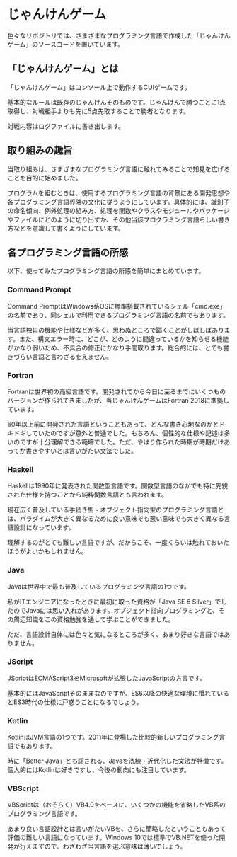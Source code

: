 # じゃんけんゲーム

色々なリポジトリでは、さまざまなプログラミング言語で作成した「じゃんけんゲーム」のソースコードを置いています。

## 「じゃんけんゲーム」とは

「じゃんけんゲーム」はコンソール上で動作するCUIゲームです。

基本的なルールは既存のじゃんけんそのものです。じゃんけんで勝つごとに1点取得し、対戦相手よりも先に5点先取することで勝者となります。

対戦内容はログファイルに書き出します。

## 取り組みの趣旨

当取り組みは、さまざまなプログラミング言語に触れてみることで知見を広げることを目的に始めました。

プログラムを組むときは、使用するプログラミング言語の背景にある開発思想や各プログラミング言語界隈の文化に従うようにしています。具体的には、識別子の命名傾向、例外処理の組み方、処理を関数やクラスやモジュールやパッケージやファイルにどのように切り出すか、その他当該プログラミング言語らしい書き方などを意識して書くようにしています。

## 各プログラミング言語の所感

以下、使ってみたプログラミング言語の所感を簡単にまとめています。

### Command Prompt

Command PromptはWindows系OSに標準搭載されているシェル「cmd.exe」の名前であり、同シェルで利用できるプログラミング言語の名前でもあります。

当言語独自の機能や仕様などが多く、思わぬところで躓くことがしばしばあります。また、構文エラー時に、どこが、どのように間違っているかを知らせる機能がかなり弱いため、不具合の修正にかなり手間取ります。総合的には、とても書きづらい言語と言わざるをえません。

### Fortran

Fortranは世界初の高級言語です。開発されてから今日に至るまでにいくつものバージョンが作られてきましたが、当じゃんけんゲームはFortran 2018に準拠しています。

60年以上前に開発された言語ということもあって、どんな書き心地なのかとドキドキしていたのですが意外と普通でした。もちろん、個性的な仕様や記述は多いのですが十分理解できる範疇でした。ただ、やはり作られた時期が時期だけあってか書きやすいとは言いがたい文法でした。

### Haskell

Haskellは1990年に発表された関数型言語です。関数型言語のなかでも特に先鋭された仕様を持つことから純粋関数言語とも言われます。

現在広く普及している手続き型・オブジェクト指向型のプログラミング言語とは、パラダイムが大きく異なるために良い意味でも悪い意味でも大きく異なる言語設計になっています。

理解するのがとても難しい言語ですが、だからこそ、一度くらいは触れておいたほうがよいかもしれません。

### Java

Javaは世界中で最も普及しているプログラミング言語の1つです。

私がITエンジニアになったときに最初に取った資格が「Java SE 8 Silver」でしたのでJavaには思い入れがあります。オブジェクト指向プログラミングと、その周辺知識をこの資格勉強を通して学ぶことができました。

ただ、言語設計自体には色々と気になるところが多く、あまり好きな言語ではありません。

### JScript

JScriptはECMAScript3をMicrosoftが拡張したJavaScriptの方言です。

基本的にはJavaScriptそのままなのですが、ES6以降の快適な環境に慣れているとES3時代の仕様に戸惑うことになるでしょう。

### Kotlin

KotlinはJVM言語の1つです。2011年に登場した比較的新しいプログラミング言語でもあります。

時に「Better Java」とも評される、Javaを洗練・近代化した文法が特徴です。個人的にはKotlinは好きですし、今後の動向にも注目しています。

### VBScript

VBScriptは（おそらく）VB4.0をベースに、いくつかの機能を省略したVB系のプログラミング言語です。

あまり良い言語設計とは言いがたいVBを、さらに簡略したということもあって評価の難しい言語になっています。Windows 10では標準でVB.NETを使った開発が行えますので、わざわざ当言語を選ぶ意味は薄いでしょう。
